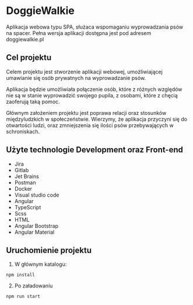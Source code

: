 # DoggieWalkie

Aplikacja webowa typu SPA, służaca wspomaganiu wyprowadzania psów na spacer. Pełna wersja aplikacji dostępna jest pod adresem doggiewalkie.pl

## Cel projektu

Celem projektu jest stworzenie aplikacji webowej, umożliwiającej umawianie się osób prywatnych na wyprowadzanie psów. 

Aplikacja będzie umożliwiała połączenie osób, które z różnych względów nie są w stanie wyprowadzić swojego pupila, z osobami, które z chęcią zaoferują taką pomoc.

Głównym założeniem projektu jest poprawa relacji oraz stosunków międzyludzkich w społeczeństwie. Wierzymy, że aplikacja przyczyni się do otwartości ludzi, oraz zmniejszenia się ilości psów przebywających w schroniskach.

## Użyte technologie Development oraz Front-end

- Jira
- Gitlab
- Jet Brains
- Postman
- Docker
- Visual studio code
- Angular
- TypeScript
- Scss
- HTML
- Angular Bootstrap
- Angular Material

## Uruchomienie projektu

1. W głównym katalogu:

```console
npm install
```
2. Po załadowaniu 

```console
npm run start
```
